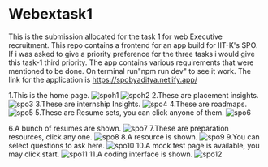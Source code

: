 # Webextask1
This is the submission allocated for the task 1 for web Executive recruitment.
This repo contains a frontend for an app build for IIT-K's SPO.
If i was asked to give a priority preference for the three tasks i would give this task-1 third priority.
The app contains various requirements that were mentioned to be done.
On terminal run"npm run dev" to see it work.
The link for the application is
https://spobyaditya.netlify.app/

1.This is the home page.
![spoh1](https://github.com/Adi6783/Webextask1/assets/165944437/6a4b65ad-cc31-4fc5-979f-d212e38b3c04)
![spoh2](https://github.com/Adi6783/Webextask1/assets/165944437/d9ff2642-1ab3-4420-8b52-b751b33c1a75)
2.These are placement insights.
![spo3](https://github.com/Adi6783/Webextask1/assets/165944437/dc559636-0998-40e6-b26c-88407c2ffba0)
3.These are internship Insights.
![spo4](https://github.com/Adi6783/Webextask1/assets/165944437/04a604c6-71d8-4398-a4f3-94f1c7a77a21)
4.These are roadmaps.
![spo5](https://github.com/Adi6783/Webextask1/assets/165944437/02358e1f-91df-4dca-b360-466f02549a5b)
5.These are Resume sets, you can click anyone of them.
![spo6](https://github.com/Adi6783/Webextask1/assets/165944437/7f97cfbc-b4cf-4e55-a62c-04a39ac715d0)

6.A bunch of resumes are shown.
![spo7](https://github.com/Adi6783/Webextask1/assets/165944437/8b2c9eb8-6680-442b-801a-e3c5bfe8b4ee)
7.These are preparation resources, click any one.
![spo8](https://github.com/Adi6783/Webextask1/assets/165944437/cd0ce649-6fc1-43ed-a66b-bf83c78ad998)
8.A resource is shown.
![spo9](https://github.com/Adi6783/Webextask1/assets/165944437/901863ec-7253-4d8b-aad2-9c7e633a8336)
9.You can select questions to ask here.
![spo10](https://github.com/Adi6783/Webextask1/assets/165944437/938b0638-9992-4da6-b524-f2291ed0af67)
10.A mock test page is available, you may click start.
![spo11](https://github.com/Adi6783/Webextask1/assets/165944437/8b436ae5-e62c-479b-90eb-f2cc7deb7ca9)
11.A coding interface is shown.
![spo12](https://github.com/Adi6783/Webextask1/assets/165944437/07416c54-e907-4dc5-bf75-7d470e8d1f7d)
